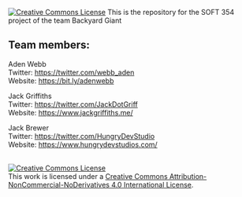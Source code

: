 <a rel="Logo" href="https://backyardgiant.co.uk"><img alt="Creative Commons License" style="border-width:0" src="http://backyardgiant.co.uk/img/darkpng.png" /></a>
This is the repository for the SOFT 354 project of the team Backyard Giant

<h2>Team members:</h2>

Aden Webb<br/>
Twitter: https://twitter.com/webb_aden<br/>
Website: https://bit.ly/adenwebb<br/>

Jack Griffiths<br/>
Twitter: https://twitter.com/JackDotGriff<br/>
Website: https://www.jackgriffiths.me/<br/>

Jack Brewer<br/>
Twitter: https://twitter.com/HungryDevStudio<br/>
Website: https://www.hungrydevstudios.com/<br/><br/>


<a rel="license" href="http://creativecommons.org/licenses/by-nc-nd/4.0/">
<img alt="Creative Commons License" style="border-width:0" src="https://i.creativecommons.org/l/by-nc-nd/4.0/88x31.png" /></a><br />
This work is licensed under a <a rel="license" href="http://creativecommons.org/licenses/by-nc-nd/4.0/">
Creative Commons Attribution-NonCommercial-NoDerivatives 4.0 International License</a>.
